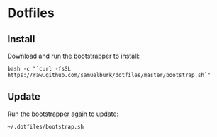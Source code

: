 # Dotfiles

## Install

Download and run the bootstrapper to install:

    bash -c "`curl -fsSL https://raw.github.com/samuelburk/dotfiles/master/bootstrap.sh`"

## Update

Run the bootstrapper again to update:

    ~/.dotfiles/bootstrap.sh

